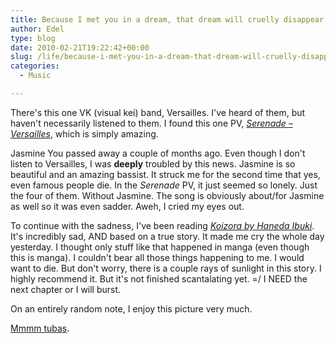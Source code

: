 ```yaml
---
title: Because I met you in a dream, that dream will cruelly disappear
author: Edel
type: blog
date: 2010-02-21T19:22:42+00:00
slug: /life/because-i-met-you-in-a-dream-that-dream-will-cruelly-disappear/
categories:
  - Music

---
```

There's this one VK (visual kei) band, Versailles. I've heard of them, but haven't necessarily listened to them. I found this one PV, _[Serenade &#8211; Versailles][1]_, which is simply amazing.

Jasmine You passed away a couple of months ago. Even though I don't listen to Versailles, I was **deeply** troubled by this news. Jasmine is so beautiful and an amazing bassist. It struck me for the second time that yes, even famous people die. In the _Serenade_ PV, it just seemed so lonely. Just the four of them. Without Jasmine. The song is obviously about/for Jasmine as well so it was even sadder. Aweh, I cried my eyes out.

To continue with the sadness, I've been reading _[Koizora by Haneda Ibuki][2]_. It's incredibly sad, AND based on a true story. It made me cry the whole day yesterday. I thought only stuff like that happened in manga (even though this is manga). I couldn't bear all those things happening to me. I would want to die. But don't worry, there is a couple rays of sunlight in this story. I highly recommend it. But it's not finished scantalating yet. =/ I NEED the next chapter or I will burst.

On an entirely random note, I enjoy this picture very much.

[Mmmm tubas][3].




 [1]: http://www.youtube.com/watch?v=5L_ZdM7nmzo
 [2]: http://www.onemanga.com/Koizora/
 [3]: http://photos-c.ak.fbcdn.net/hphotos-ak-snc1/hs247.snc1/9434_205948216280_656831280_4405096_1349075_n.jpg